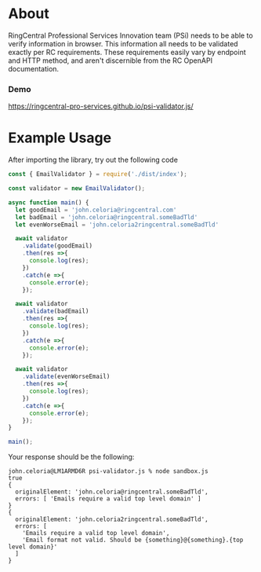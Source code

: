 # About
RingCentral Professional Services Innovation team (PSi) needs to be able to verify information in browser. 
This information all needs to be validated exactly per RC requirements. These requirements easily vary by endpoint and 
HTTP method, and aren't discernible from the RC OpenAPI documentation.

### Demo
https://ringcentral-pro-services.github.io/psi-validator.js/

# Example Usage
After importing the library, try out the following code

```js
const { EmailValidator } = require('./dist/index');

const validator = new EmailValidator();

async function main() {
  let goodEmail = 'john.celoria@ringcentral.com'
  let badEmail = 'john.celoria@ringcentral.someBadTld'
  let evenWorseEmail = 'john.celoria2ringcentral.someBadTld'

  await validator
    .validate(goodEmail)
    .then(res =>{
      console.log(res);
    })
    .catch(e =>{
      console.error(e);
    });

  await validator
    .validate(badEmail)
    .then(res =>{
      console.log(res);
    })
    .catch(e =>{
      console.error(e);
    });

  await validator
    .validate(evenWorseEmail)
    .then(res =>{
      console.log(res);
    })
    .catch(e =>{
      console.error(e);
    });
}

main();
```

Your response should be the following: 

```shell
john.celoria@LM1ARMD6R psi-validator.js % node sandbox.js
true
{
  originalElement: 'john.celoria@ringcentral.someBadTld',
  errors: [ 'Emails require a valid top level domain' ]
}
{
  originalElement: 'john.celoria2ringcentral.someBadTld',
  errors: [
    'Emails require a valid top level domain',
    'Email format not valid. Should be {something}@{something}.{top level domain}'
  ]
}
```